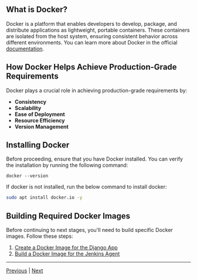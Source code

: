 ## What is Docker?
Docker is a platform that enables developers to develop, package, and distribute applications as lightweight, portable containers. These containers are isolated from the host system, ensuring consistent behavior across different environments.
You can learn more about Docker in the official [documentation](https://docs.docker.com/get-started/overview/).

## How Docker Helps Achieve Production-Grade Requirements
Docker plays a crucial role in achieving production-grade requirements by:
- **Consistency**
- **Scalability**
- **Ease of Deployment**
- **Resource Efficiency**
- **Version Management**
  
## Installing Docker
Before proceeding, ensure that you have Docker installed. You can verify the installation by running the following command:
```
docker --version
```
If docker is not installed, run the below command to install docker:
```sh
sudo apt install docker.io -y
```
## Building Required Docker Images
Before continuing to next stages, you'll need to build specific Docker images. Follow these steps:
1. [Create a Docker Image for the Django App](./01-Docker-Image-Django-App.md)
2. [Build a Docker Image for the Jenkins Agent](./02-Docker-Image-For-Jenkins-Agent.md)

---

[Previous](../00.%20Prerequisite/Understand-Our-Django-Application.md) | [Next](./01-Docker-Image-Django-App.md)

